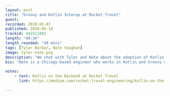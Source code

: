 ```yaml
---
layout: post
title: "Groovy and Kotlin Interop at Rocket Travel"
guest:  
recorded: 2018-03-07
published: 2018-05-14
trackid: 442511892
length: "49:34"
length_rounded: "49 mins"
tags: [Tyler Barbar, Nate Vaughan]
image: tyler-nate.png
description: "We chat with Tyler and Nate about the adoption of Kotlin and what is mostly a Groovy shop and how they've gradually moved towards Kotlin while being able to interop with Groovy and Grails."
bio: "Nate is a Chicago-based engineer who works in Kotlin and Groovy on a service that supplies hotel inventory to all Rocketmiles products. He uses Kotlin in combination with Grails, Apache Spark, Dropwizard, and Spring Framework. Tyler is a Backend engineer at Rocketmiles, specializing in Identity and Access Management systems, as well as integrating with the loyalty programs that Rocket partners with. He's also a remote work advocate, currently working out of Upstate New York"
                  
notes: 
    - text: Kotlin on the Backend at Rocket Travel
      link: https://medium.com/rocket-travel-engineering/kotlin-on-the-backend-at-rocket-travel-31da239888db
      
---
```



